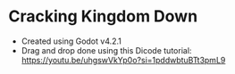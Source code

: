 # Cracking Kingdom Down
 
- Created using Godot v4.2.1
- Drag and drop done using this Dicode tutorial: https://youtu.be/uhgswVkYp0o?si=1pddwbtuBTt3pmL9
